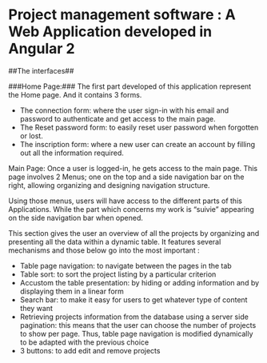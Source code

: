 # Project management software : A Web Application developed in Angular 2  #


##The interfaces##

###Home Page:###
The first part developed of this application represent the Home page. And it contains 3 forms.
  - The connection form: where the user sign-in with his email and password to
authenticate and get access to the main page.
  - The Reset password form: to easily reset user password when forgotten or lost.
  - The inscription form: where a new user can create an account by filling out all the
information required.




Main Page:
Once a user is logged-in, he gets access to the main page. This page involves 2 Menus; one on the top and a side navigation bar on the right, allowing organizing and designing navigation structure.

Using those menus, users will have access to the different parts of this Applications. While
the part which concerns my work is “suivie” appearing on the side navigation bar when
opened.

This section gives the user an overview of all the projects by organizing and presenting all the
data within a dynamic table. It features several mechanisms and those below go into the most important :
- Table page navigation: to navigate between the pages in the tab
- Table sort: to sort the project listing by a particular criterion
- Accustom the table presentation: by hiding or adding information and by displaying
them in a linear form
- Search bar: to make it easy for users to get whatever type of content they want
- Retrieving projects information from the database using a server side pagination: this
 means that the user can choose the number of projects to show per page. Thus, table page navigation is modified dynamically to be adapted with the previous choice
- 3 buttons: to add edit and remove projects
